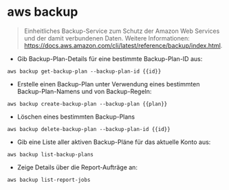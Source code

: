 # aws backup

> Einheitliches Backup-Service zum Schutz der Amazon Web Services und der damit verbundenen Daten.
> Weitere Informationen: <https://docs.aws.amazon.com/cli/latest/reference/backup/index.html>.

- Gib Backup-Plan-Details für eine bestimmte Backup-Plan-ID aus:

`aws backup get-backup-plan --backup-plan-id {{id}}`

- Erstelle einen Backup-Plan unter Verwendung eines bestimmten Backup-Plan-Namens und von Backup-Regeln:

`aws backup create-backup-plan --backup-plan {{plan}}`

- Löschen eines bestimmten Backup-Plans

`aws backup delete-backup-plan --backup-plan-id {{id}}`

- Gib eine Liste aller aktiven Backup-Pläne für das aktuelle Konto aus:

`aws backup list-backup-plans`

- Zeige Details über die Report-Aufträge an:

`aws backup list-report-jobs`
